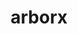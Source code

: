 ---
title: "arborx"
layout: cache
categories: [package, develop-2025-07-13]
meta: {"compilers": ["cce@18.0.0", "gcc@11.4.0", "intel-oneapi-compilers@2025.1.0"], "num_specs": 13, "num_specs_by_stack": {"e4s": 6, "e4s-cray-rhel": 1, "e4s-neoverse-v2": 2, "e4s-oneapi": 2, "e4s-rocm-external": 2, "root": 13}, "oss": ["rhel8", "ubuntu22.04"], "platforms": ["linux"], "stacks": ["e4s", "e4s-cray-rhel", "e4s-neoverse-v2", "e4s-oneapi", "e4s-rocm-external", "root"], "targets": ["neoverse_v2", "x86_64_v3"], "versions": ["1.3", "1.5", "2.0"]}
spec_details: [{"compiler": "gcc@11.4.0", "hash": "3fo3ojrjrasirbnvymwy3lwxoh442xfa", "os": "ubuntu22.04", "platform": "linux", "size": "-", "stacks": ["e4s", "root"], "target": "x86_64_v3", "variants": ["build_system=cmake", "build_type=Release", "~cuda", "cxxstd=20", "generator=make", "~ipo", "+mpi", "~openmp", "~rocm", "+serial", "~sycl"], "versions": ["2.0"]}, {"compiler": "gcc@11.4.0", "hash": "3zd6wqrvnym3vv4uhuietp3yer3ykkli", "os": "ubuntu22.04", "platform": "linux", "size": "-", "stacks": ["e4s", "root"], "target": "x86_64_v3", "variants": ["build_system=cmake", "build_type=Release", "+cuda", "cuda_arch:=90", "cxxstd=20", "generator=make", "~ipo", "+mpi", "~openmp", "~rocm", "+serial", "~sycl", "~trilinos"], "versions": ["1.5"]}, {"compiler": "intel-oneapi-compilers@2025.1.0", "hash": "4fj5jrdccymhyhr25dz5yhizhh5nd4fp", "os": "ubuntu22.04", "platform": "linux", "size": "-", "stacks": ["e4s-oneapi", "root"], "target": "x86_64_v3", "variants": ["build_system=cmake", "build_type=Release", "~cuda", "cxxstd=20", "generator=make", "~ipo", "+mpi", "~openmp", "~rocm", "+serial", "+sycl"], "versions": ["2.0"]}, {"compiler": "gcc@11.4.0", "hash": "4qhbatw4rar4tmrltmzekh3higmbhd7g", "os": "ubuntu22.04", "platform": "linux", "size": "-", "stacks": ["e4s-rocm-external", "root"], "target": "x86_64_v3", "variants": ["amdgpu_target:=gfx908", "build_system=cmake", "build_type=Release", "~cuda", "cxxstd=20", "generator=make", "~ipo", "+mpi", "~openmp", "+rocm", "+serial", "~sycl"], "versions": ["2.0"]}, {"compiler": "cce@18.0.0", "hash": "6odfbar6wncodyukgojs5mo47k6wugph", "os": "rhel8", "platform": "linux", "size": "-", "stacks": ["e4s-cray-rhel", "root"], "target": "x86_64_v3", "variants": ["build_system=cmake", "build_type=Release", "~cuda", "cxxstd=20", "generator=make", "~ipo", "+mpi", "~openmp", "~rocm", "+serial", "~sycl"], "versions": ["2.0"]}, {"compiler": "gcc@11.4.0", "hash": "7gdcxapt742sk6265bsjkwpmijbmevxl", "os": "ubuntu22.04", "platform": "linux", "size": "-", "stacks": ["e4s", "root"], "target": "x86_64_v3", "variants": ["build_system=cmake", "build_type=Release", "~cuda", "cxxstd=20", "generator=make", "~ipo", "+mpi", "~openmp", "~rocm", "+serial", "~sycl", "+trilinos"], "versions": ["1.3"]}, {"compiler": "intel-oneapi-compilers@2025.1.0", "hash": "ak4pg44etyrk76qwciiikt536gpjobqf", "os": "ubuntu22.04", "platform": "linux", "size": "-", "stacks": ["e4s-oneapi", "root"], "target": "x86_64_v3", "variants": ["build_system=cmake", "build_type=Release", "~cuda", "cxxstd=20", "generator=make", "~ipo", "+mpi", "~openmp", "~rocm", "+serial", "~sycl"], "versions": ["2.0"]}, {"compiler": "gcc@11.4.0", "hash": "ao2ctbbslu7or7kqfham3zil74ruda6b", "os": "ubuntu22.04", "platform": "linux", "size": "-", "stacks": ["e4s", "root"], "target": "x86_64_v3", "variants": ["build_system=cmake", "build_type=Release", "+cuda", "cuda_arch:=80", "cxxstd=20", "generator=make", "~ipo", "+mpi", "~openmp", "~rocm", "+serial", "~sycl", "~trilinos"], "versions": ["1.5"]}, {"compiler": "gcc@11.4.0", "hash": "h5rqmar6mh5mqxn4rlgczm6xwsovch4x", "os": "ubuntu22.04", "platform": "linux", "size": "-", "stacks": ["e4s-rocm-external", "root"], "target": "x86_64_v3", "variants": ["amdgpu_target:=gfx90a", "build_system=cmake", "build_type=Release", "~cuda", "cxxstd=20", "generator=make", "~ipo", "+mpi", "~openmp", "+rocm", "+serial", "~sycl"], "versions": ["2.0"]}, {"compiler": "gcc@11.4.0", "hash": "lhn6z6u7uvgfmtru7losgpkp74nlkjmx", "os": "ubuntu22.04", "platform": "linux", "size": "-", "stacks": ["e4s", "root"], "target": "x86_64_v3", "variants": ["build_system=cmake", "build_type=Release", "~cuda", "cxxstd=20", "generator=make", "~ipo", "+mpi", "~openmp", "~rocm", "+serial", "~sycl", "+trilinos"], "versions": ["1.3"]}, {"compiler": "gcc@11.4.0", "hash": "qqwqpg2qp7725ieggnkvhuzagrhshkeh", "os": "ubuntu22.04", "platform": "linux", "size": "-", "stacks": ["e4s-neoverse-v2", "root"], "target": "neoverse_v2", "variants": ["build_system=cmake", "build_type=Release", "+cuda", "cuda_arch:=90", "cxxstd=20", "generator=make", "~ipo", "+mpi", "~openmp", "~rocm", "+serial", "~sycl", "~trilinos"], "versions": ["1.5"]}, {"compiler": "gcc@11.4.0", "hash": "spynsjj6aee2rkc3jrvbwcluhxfkchb7", "os": "ubuntu22.04", "platform": "linux", "size": "-", "stacks": ["e4s-neoverse-v2", "root"], "target": "neoverse_v2", "variants": ["build_system=cmake", "build_type=Release", "~cuda", "cxxstd=20", "generator=make", "~ipo", "+mpi", "~openmp", "~rocm", "+serial", "~sycl"], "versions": ["2.0"]}, {"compiler": "gcc@11.4.0", "hash": "tb2xobvqfciivxowz6zuo7oibxscz4b4", "os": "ubuntu22.04", "platform": "linux", "size": "-", "stacks": ["e4s", "root"], "target": "x86_64_v3", "variants": ["amdgpu_target:=gfx90a", "build_system=cmake", "build_type=Release", "~cuda", "cxxstd=20", "generator=make", "~ipo", "+mpi", "~openmp", "+rocm", "+serial", "~sycl"], "versions": ["2.0"]}]
---